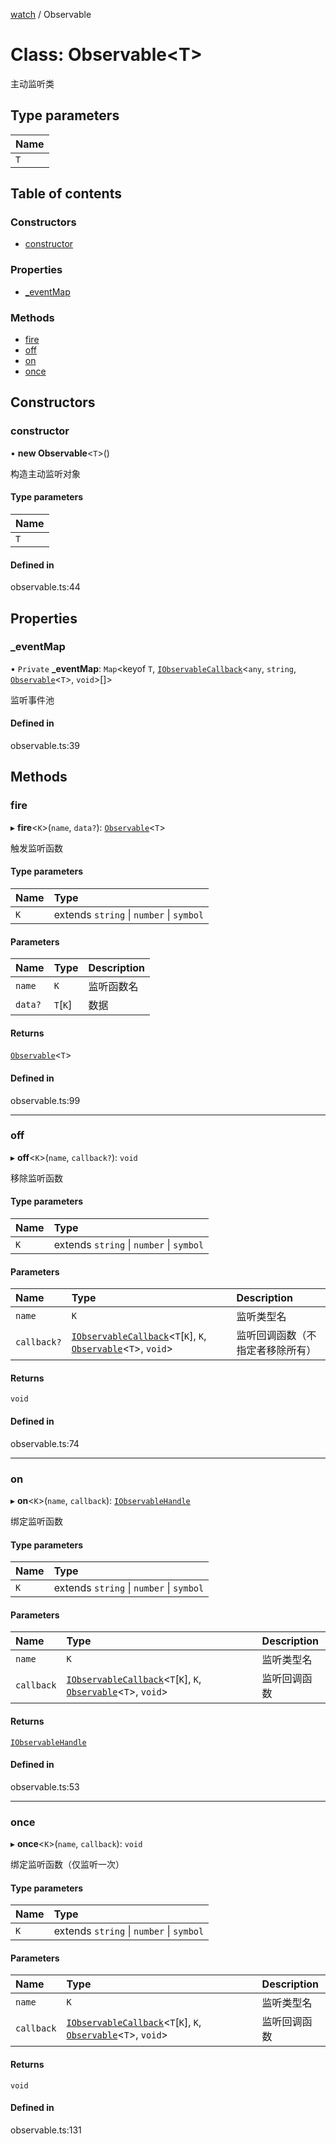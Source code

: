 [watch](../README.md) / Observable

# Class: Observable<T\>

主动监听类

## Type parameters

| Name |
| :------ |
| `T` |

## Table of contents

### Constructors

- [constructor](Observable.md#constructor)

### Properties

- [\_eventMap](Observable.md#_eventmap)

### Methods

- [fire](Observable.md#fire)
- [off](Observable.md#off)
- [on](Observable.md#on)
- [once](Observable.md#once)

## Constructors

### constructor

• **new Observable**<`T`\>()

构造主动监听对象

#### Type parameters

| Name |
| :------ |
| `T` |

#### Defined in

observable.ts:44

## Properties

### \_eventMap

• `Private` **\_eventMap**: `Map`<keyof `T`, [`IObservableCallback`](../README.md#iobservablecallback)<`any`, `string`, [`Observable`](Observable.md)<`T`\>, `void`\>[]\>

监听事件池

#### Defined in

observable.ts:39

## Methods

### fire

▸ **fire**<`K`\>(`name`, `data?`): [`Observable`](Observable.md)<`T`\>

触发监听函数

#### Type parameters

| Name | Type |
| :------ | :------ |
| `K` | extends `string` \| `number` \| `symbol` |

#### Parameters

| Name | Type | Description |
| :------ | :------ | :------ |
| `name` | `K` | 监听函数名 |
| `data?` | `T`[`K`] | 数据 |

#### Returns

[`Observable`](Observable.md)<`T`\>

#### Defined in

observable.ts:99

___

### off

▸ **off**<`K`\>(`name`, `callback?`): `void`

移除监听函数

#### Type parameters

| Name | Type |
| :------ | :------ |
| `K` | extends `string` \| `number` \| `symbol` |

#### Parameters

| Name | Type | Description |
| :------ | :------ | :------ |
| `name` | `K` | 监听类型名 |
| `callback?` | [`IObservableCallback`](../README.md#iobservablecallback)<`T`[`K`], `K`, [`Observable`](Observable.md)<`T`\>, `void`\> | 监听回调函数（不指定者移除所有） |

#### Returns

`void`

#### Defined in

observable.ts:74

___

### on

▸ **on**<`K`\>(`name`, `callback`): [`IObservableHandle`](../interfaces/IObservableHandle.md)

绑定监听函数

#### Type parameters

| Name | Type |
| :------ | :------ |
| `K` | extends `string` \| `number` \| `symbol` |

#### Parameters

| Name | Type | Description |
| :------ | :------ | :------ |
| `name` | `K` | 监听类型名 |
| `callback` | [`IObservableCallback`](../README.md#iobservablecallback)<`T`[`K`], `K`, [`Observable`](Observable.md)<`T`\>, `void`\> | 监听回调函数 |

#### Returns

[`IObservableHandle`](../interfaces/IObservableHandle.md)

#### Defined in

observable.ts:53

___

### once

▸ **once**<`K`\>(`name`, `callback`): `void`

绑定监听函数（仅监听一次）

#### Type parameters

| Name | Type |
| :------ | :------ |
| `K` | extends `string` \| `number` \| `symbol` |

#### Parameters

| Name | Type | Description |
| :------ | :------ | :------ |
| `name` | `K` | 监听类型名 |
| `callback` | [`IObservableCallback`](../README.md#iobservablecallback)<`T`[`K`], `K`, [`Observable`](Observable.md)<`T`\>, `void`\> | 监听回调函数 |

#### Returns

`void`

#### Defined in

observable.ts:131
